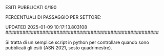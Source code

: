 ESITI PUBBLICATI 0/190 

PERCENTUALI DI PASSAGGIO PER SETTORE:

UPDATED 2025-01-09 10:17:13.803108
###################################################### 

Si tratta di un semplice script in python per controllare quando sono pubblicati gli esiti (ASN 2021, sesto quadrimestre).

